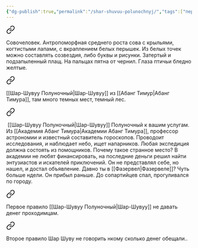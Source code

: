 ```yaml
---
{"dg-publish":true,"permalink":"/shar-shuvuu-polunochnyj/","tags":["персонаж"]}
---
```



<div class="transclusion internal-embed is-loaded"><a class="markdown-embed-link" href="/22-yanvarya-2023/#1c6281" aria-label="Open link"><svg xmlns="http://www.w3.org/2000/svg" width="24" height="24" viewBox="0 0 24 24" fill="none" stroke="currentColor" stroke-width="2" stroke-linecap="round" stroke-linejoin="round" class="svg-icon lucide-link"><path d="M10 13a5 5 0 0 0 7.54.54l3-3a5 5 0 0 0-7.07-7.07l-1.72 1.71"></path><path d="M14 11a5 5 0 0 0-7.54-.54l-3 3a5 5 0 0 0 7.07 7.07l1.71-1.71"></path></svg></a><div class="markdown-embed">



Совочеловек. Антропоморфная среднего роста сова с крыльями, когтистыми лапами, с вкраплением белых перышек. Из белых точек можно составлять созвездия, либо буквы и рисунки. Затертый и подзапыленный плащ. На пальцах пятна от чернил. Глаза птичьи бледно желтые. 

</div></div>


<div class="transclusion internal-embed is-loaded"><a class="markdown-embed-link" href="/5-fevralya-2023/#c3a625" aria-label="Open link"><svg xmlns="http://www.w3.org/2000/svg" width="24" height="24" viewBox="0 0 24 24" fill="none" stroke="currentColor" stroke-width="2" stroke-linecap="round" stroke-linejoin="round" class="svg-icon lucide-link"><path d="M10 13a5 5 0 0 0 7.54.54l3-3a5 5 0 0 0-7.07-7.07l-1.72 1.71"></path><path d="M14 11a5 5 0 0 0-7.54-.54l-3 3a5 5 0 0 0 7.07 7.07l1.71-1.71"></path></svg></a><div class="markdown-embed">



[[Шар-Шувуу Полуночный\|Шар-Шувуу]] из [[Абанг Тимур\|Абанг Тимура]], там много темных мест, темный лес. 

</div></div>


<div class="transclusion internal-embed is-loaded"><a class="markdown-embed-link" href="/14-maya-2023/#468aa6" aria-label="Open link"><svg xmlns="http://www.w3.org/2000/svg" width="24" height="24" viewBox="0 0 24 24" fill="none" stroke="currentColor" stroke-width="2" stroke-linecap="round" stroke-linejoin="round" class="svg-icon lucide-link"><path d="M10 13a5 5 0 0 0 7.54.54l3-3a5 5 0 0 0-7.07-7.07l-1.72 1.71"></path><path d="M14 11a5 5 0 0 0-7.54-.54l-3 3a5 5 0 0 0 7.07 7.07l1.71-1.71"></path></svg></a><div class="markdown-embed">



 [[Шар-Шувуу Полуночный\|Шар-Шувуу]] Полуночный к вашим услугам. Из [[Академия Абанг Тимура\|Академии Абанг Тимура]], профессор астрономии и известный составитель гороскопов. Проводоит исследования, и наблюдает небо, ищет напарников. Любая экспедиция должна состоять из помощников. Почему такое странное место? В академии не любят финансировать, на последние деньги решил найти энтузиастов и искателей приключений. Он не представлял себе, но нашел, и достал объявление. Давно ты в [[Фазервел\|Фазервеле]]? Чуть больше ндели. Он прибыл раньше. До сопартийцев спал, прогуливался по городу. 

</div></div>


<div class="transclusion internal-embed is-loaded"><a class="markdown-embed-link" href="/5-fevralya-2023/#a632a2" aria-label="Open link"><svg xmlns="http://www.w3.org/2000/svg" width="24" height="24" viewBox="0 0 24 24" fill="none" stroke="currentColor" stroke-width="2" stroke-linecap="round" stroke-linejoin="round" class="svg-icon lucide-link"><path d="M10 13a5 5 0 0 0 7.54.54l3-3a5 5 0 0 0-7.07-7.07l-1.72 1.71"></path><path d="M14 11a5 5 0 0 0-7.54-.54l-3 3a5 5 0 0 0 7.07 7.07l1.71-1.71"></path></svg></a><div class="markdown-embed">



Первое правило [[Шар-Шувуу Полуночный\|Шар-Шувуу]] не давать денег проходимцам. 

</div></div>



<div class="transclusion internal-embed is-loaded"><a class="markdown-embed-link" href="/5-fevralya-2023/#094613" aria-label="Open link"><svg xmlns="http://www.w3.org/2000/svg" width="24" height="24" viewBox="0 0 24 24" fill="none" stroke="currentColor" stroke-width="2" stroke-linecap="round" stroke-linejoin="round" class="svg-icon lucide-link"><path d="M10 13a5 5 0 0 0 7.54.54l3-3a5 5 0 0 0-7.07-7.07l-1.72 1.71"></path><path d="M14 11a5 5 0 0 0-7.54-.54l-3 3a5 5 0 0 0 7.07 7.07l1.71-1.71"></path></svg></a><div class="markdown-embed">



Второе правило Шар Шуву не говорить нкому сколько денег обещали.. 

</div></div>

